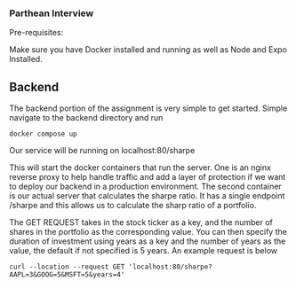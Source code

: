 ### Parthean Interview

Pre-requisites:

Make sure you have Docker installed and running as well as Node and Expo Installed.

## Backend

The backend portion of the assignment is very simple to get started. Simple navigate to the backend directory and run

```
docker compose up
```
  Our service will be running on localhost:80/sharpe

  
   This will start the docker containers that run the server. One is an nginx reverse proxy to help handle traffic and add a layer of protection if we want to deploy our backend in a production environment. The second container is our actual server that calculates the sharpe ratio. It has a single endpoint /sharpe and this allows us to calculate the sharp ratio of a portfolio. 
   
   The GET REQUEST takes in the stock ticker as a key, and the number of shares in the portfolio as the corresponding value. You can then specify the duration of investment using years as a key and the number of years as the value, the default if not specified is 5 years. An example request is below

```
curl --location --request GET 'localhost:80/sharpe?AAPL=3&GOOG=5&MSFT=5&years=4' 
```
